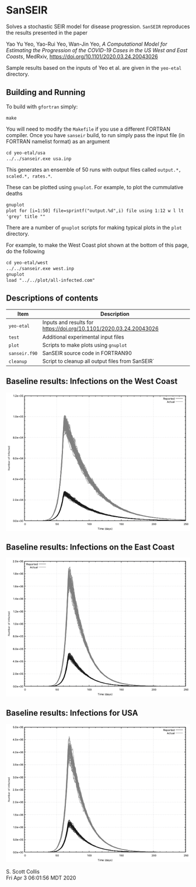 # SanSEIR 

Solves a stochastic SEIR model for disease progression. `SanSEIR` 
reproduces the results presented in the paper

Yao Yu Yeo, Yao-Rui Yeo, Wan-Jin Yeo, *A Computational Model for Estimating the 
Progression of the COVID-19 Cases in the US West and East Coasts*,  MedRxiv, 
https://doi.org/10.1101/2020.03.24.20043026

Sample results based on the inputs of Yeo et al. are given in the `yeo-etal` 
directory. 

## Building and Running 

To build with `gfortran` simply:

    make

You will need to modify the `Makefile` if you use a different FORTRAN compiler.
Once you have `sanseir` build, to run simply pass the input file (in FORTRAN 
namelist format) as an argument

    cd yeo-etal/usa
    ../../sanseir.exe usa.inp
    
This generates an ensemble of 50 runs with output files called 
`output.*, scaled.*, rates.*`.

These can be plotted using `gnuplot`.  For example, to plot the cummulative 
deaths

    gnuplot
    plot for [i=1:50] file=sprintf("output.%d",i) file using 1:12 w l lt 'grey' title ""

There are a number of `gnuplot` scripts for making typical plots in the `plot`
directory.

For example, to make the West Coast plot shown at the bottom of this page, 
do the following

    cd yeo-etal/west
    ../../sanseir.exe west.inp
    gnuplot
    load "../../plot/all-infected.com"

## Descriptions of contents

Item       |  Description
-----------|---------------------------------------------------------------
`yeo-etal` |  Inputs and results for https://doi.org/10.1101/2020.03.24.20043026 
`test`     |  Additional experimental input files 
`plot`     |  Scripts to make plots using `gnuplot` 
`sanseir.f90` |  SanSEIR source code in FORTRAN90 
`cleanup`  |  Script to cleanup all output files from SanSEIR` 

## Baseline results:  Infections on the West Coast

![West Coast Infections](https://github.com/sscollis/sanseir/blob/master/yeo-etal/west/west-infected.png)

## Baseline results:  Infections on the East Coast

![East Coast Infections](https://github.com/sscollis/sanseir/blob/master/yeo-etal/east/east-infected.png)

## Baseline results:  Infections for USA 

![USA Infections](https://github.com/sscollis/sanseir/blob/master/yeo-etal/usa/usa-infected.png)

S. Scott Collis\
Fri Apr  3 06:01:56 MDT 2020
